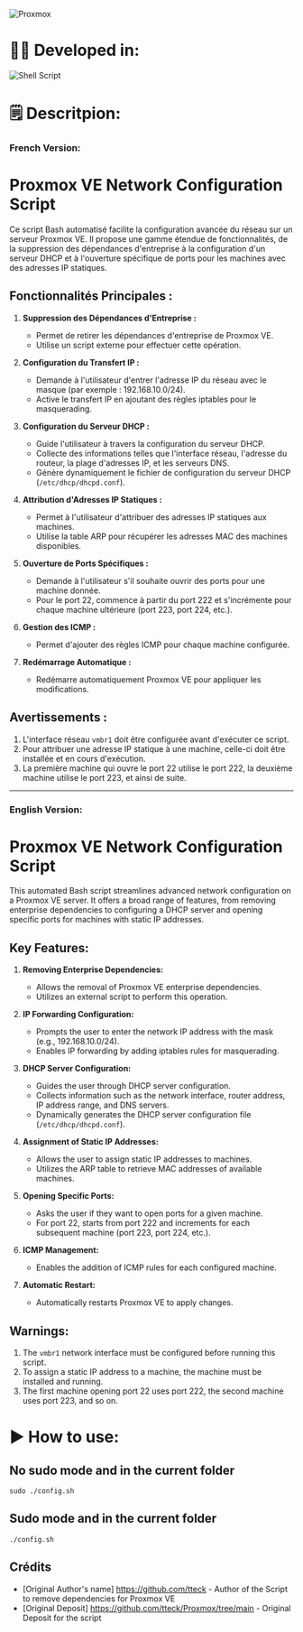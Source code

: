 ![Proxmox](https://logovectorseek.com/wp-content/uploads/2021/10/proxmox-server-solutions-gmbh-logo-vector.png)

# 👨‍💻 Developed in:
![Shell Script](https://img.shields.io/badge/shell_script-%23121011.svg?style=for-the-badge&logo=gnu-bash&logoColor=white)

# 🗒️ Descritpion:

### French Version:

# Proxmox VE Network Configuration Script

Ce script Bash automatisé facilite la configuration avancée du réseau sur un serveur Proxmox VE. Il propose une gamme étendue de fonctionnalités, de la suppression des dépendances d'entreprise à la configuration d'un serveur DHCP et à l'ouverture spécifique de ports pour les machines avec des adresses IP statiques.

## Fonctionnalités Principales :

1. **Suppression des Dépendances d'Entreprise :**
   - Permet de retirer les dépendances d'entreprise de Proxmox VE.
   - Utilise un script externe pour effectuer cette opération.

2. **Configuration du Transfert IP :**
   - Demande à l'utilisateur d'entrer l'adresse IP du réseau avec le masque (par exemple : 192.168.10.0/24).
   - Active le transfert IP en ajoutant des règles iptables pour le masquerading.

3. **Configuration du Serveur DHCP :**
   - Guide l'utilisateur à travers la configuration du serveur DHCP.
   - Collecte des informations telles que l'interface réseau, l'adresse du routeur, la plage d'adresses IP, et les serveurs DNS.
   - Génère dynamiquement le fichier de configuration du serveur DHCP (`/etc/dhcp/dhcpd.conf`).

4. **Attribution d'Adresses IP Statiques :**
   - Permet à l'utilisateur d'attribuer des adresses IP statiques aux machines.
   - Utilise la table ARP pour récupérer les adresses MAC des machines disponibles.

5. **Ouverture de Ports Spécifiques :**
   - Demande à l'utilisateur s'il souhaite ouvrir des ports pour une machine donnée.
   - Pour le port 22, commence à partir du port 222 et s'incrémente pour chaque machine ultérieure (port 223, port 224, etc.).

6. **Gestion des ICMP :**
   - Permet d'ajouter des règles ICMP pour chaque machine configurée.

7. **Redémarrage Automatique :**
   - Redémarre automatiquement Proxmox VE pour appliquer les modifications.

## Avertissements :

1. L'interface réseau `vmbr1` doit être configurée avant d'exécuter ce script.
2. Pour attribuer une adresse IP statique à une machine, celle-ci doit être installée et en cours d'exécution.
3. La première machine qui ouvre le port 22 utilise le port 222, la deuxième machine utilise le port 223, et ainsi de suite.

---

### English Version:

# Proxmox VE Network Configuration Script

This automated Bash script streamlines advanced network configuration on a Proxmox VE server. It offers a broad range of features, from removing enterprise dependencies to configuring a DHCP server and opening specific ports for machines with static IP addresses.

## Key Features:

1. **Removing Enterprise Dependencies:**
   - Allows the removal of Proxmox VE enterprise dependencies.
   - Utilizes an external script to perform this operation.

2. **IP Forwarding Configuration:**
   - Prompts the user to enter the network IP address with the mask (e.g., 192.168.10.0/24).
   - Enables IP forwarding by adding iptables rules for masquerading.

3. **DHCP Server Configuration:**
   - Guides the user through DHCP server configuration.
   - Collects information such as the network interface, router address, IP address range, and DNS servers.
   - Dynamically generates the DHCP server configuration file (`/etc/dhcp/dhcpd.conf`).

4. **Assignment of Static IP Addresses:**
   - Allows the user to assign static IP addresses to machines.
   - Utilizes the ARP table to retrieve MAC addresses of available machines.

5. **Opening Specific Ports:**
   - Asks the user if they want to open ports for a given machine.
   - For port 22, starts from port 222 and increments for each subsequent machine (port 223, port 224, etc.).

6. **ICMP Management:**
   - Enables the addition of ICMP rules for each configured machine.

7. **Automatic Restart:**
   - Automatically restarts Proxmox VE to apply changes.

## Warnings:

1. The `vmbr1` network interface must be configured before running this script.
2. To assign a static IP address to a machine, the machine must be installed and running.
3. The first machine opening port 22 uses port 222, the second machine uses port 223, and so on.

# ▶ How to use:
## No sudo mode and in the current folder

    sudo ./config.sh
## Sudo mode and in the current folder

    ./config.sh
    
## Crédits

- [Original Author's name] https://github.com/tteck - Author of the Script to remove dependencies for Proxmox VE
- [Original Deposit] https://github.com/tteck/Proxmox/tree/main - Original Deposit for the script
